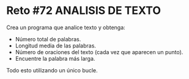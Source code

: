 # Reto #72 ANALISIS DE TEXTO

Crea un programa que analice texto y obtenga:

- Número total de palabras.
- Longitud media de las palabras.
- Número de oraciones del texto (cada vez que aparecen un punto).
- Encuentre la palabra más larga.

Todo esto utilizando un único bucle.

